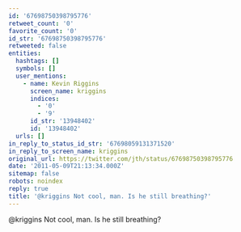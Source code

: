```yaml
---
id: '67698750398795776'
retweet_count: '0'
favorite_count: '0'
id_str: '67698750398795776'
retweeted: false
entities:
  hashtags: []
  symbols: []
  user_mentions:
    - name: Kevin Riggins
      screen_name: kriggins
      indices:
        - '0'
        - '9'
      id_str: '13948402'
      id: '13948402'
  urls: []
in_reply_to_status_id_str: '67698059131371520'
in_reply_to_screen_name: kriggins
original_url: https://twitter.com/jth/status/67698750398795776
date: '2011-05-09T21:13:34.000Z'
sitemap: false
robots: noindex
reply: true
title: '@kriggins Not cool, man. Is he still breathing?'
---
```


@kriggins Not cool, man. Is he still breathing?